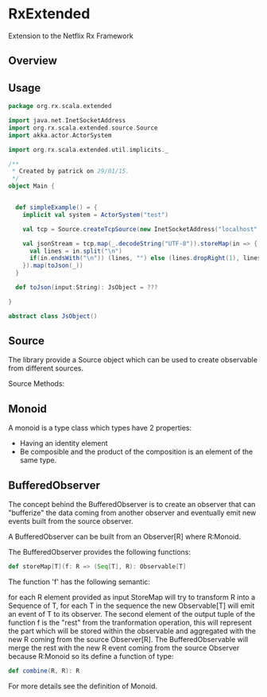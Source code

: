 # RxExtended
Extension to the Netflix Rx Framework

Overview
--------

Usage
-----

```scala
package org.rx.scala.extended

import java.net.InetSocketAddress
import org.rx.scala.extended.source.Source
import akka.actor.ActorSystem

import org.rx.scala.extended.util.implicits._

/**
 * Created by patrick on 29/01/15.
 */
object Main {


  def simpleExample() = {
    implicit val system = ActorSystem("test")

    val tcp = Source.createTcpSource(new InetSocketAddress("localhost", 1234))

    val jsonStream = tcp.map(_.decodeString("UTF-8")).storeMap(in => {
      val lines = in.split("\n")
      if(in.endsWith("\n")) (lines, "") else (lines.dropRight(1), lines.last)
    }).map(toJson(_))
  }

  def toJson(input:String): JsObject = ???

}

abstract class JsObject()
```

Source
------
The library provide a Source object which can be used to create observable from different sources.

Source Methods:

Monoid
------
A monoid is a type class which types have 2 properties:

- Having an identity element
- Be composible and the product of the composition is an element of the same type.

BufferedObserver
----------------
The concept behind the BufferedObserver is to create an observer that can "bufferize" the data coming from another
observer and eventually emit new events built from the source observer.

A BufferedObserver can be built from an Observer[R] where R:Monoid.

The BufferedObserver provides the following functions:

```scala
def storeMap[T](f: R => (Seq[T], R): Observable[T]
```

The function 'f' has the following semantic:

for each R element provided as input StoreMap will try to transform R into a Sequence of T, for each T in the sequence the new Observable[T]
will emit an event of T to its observer.
The second element of the output tuple of the function f is the "rest" from the tranformation operation, this will represent the part which will
be stored within the observable and aggregated with the new R coming from the source Observer[R]. The BufferedObservable will merge the rest with
the new R event coming from the source Observer because R:Monoid so its define a function of type:
```scala
def combine(R, R): R
```
For more details see the definition of Monoid.